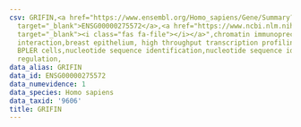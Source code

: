 ```yaml
---
csv: GRIFIN,<a href="https://www.ensembl.org/Homo_sapiens/Gene/Summary?db=core;g=ENSG00000275572"
  target="_blank">ENSG00000275572</a>,<a href="https://www.ncbi.nlm.nih.gov/pubmed/22863008"
  target="_blank"><i class="fas fa-file"></i></a>",chromatin immunoprecipitation assay,direct
  interaction,breast epithelium, high throughput transcription profiling by microarray,
  BPLER cells,nucleotide sequence identification,nucleotide sequence identification,transcriptional
  regulation,
data_alias: GRIFIN
data_id: ENSG00000275572
data_numevidence: 1
data_species: Homo sapiens
data_taxid: '9606'
title: GRIFIN
---
```

